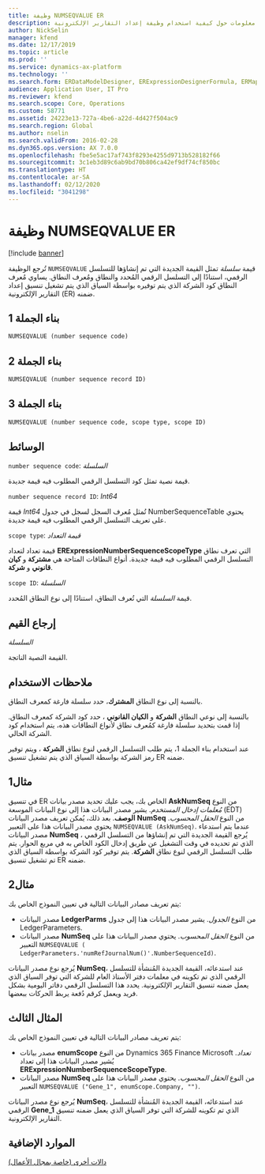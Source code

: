 ```yaml
---
title: وظيفة NUMSEQVALUE ER
description: يوفر هذا الموضوع معلومات حول كيفية استخدام وظيفة إعداد التقارير الإلكترونية NUMSEQVALUE (ER).
author: NickSelin
manager: kfend
ms.date: 12/17/2019
ms.topic: article
ms.prod: ''
ms.service: dynamics-ax-platform
ms.technology: ''
ms.search.form: ERDataModelDesigner, ERExpressionDesignerFormula, ERMappedFormatDesigner, ERModelMappingDesigner
audience: Application User, IT Pro
ms.reviewer: kfend
ms.search.scope: Core, Operations
ms.custom: 58771
ms.assetid: 24223e13-727a-4be6-a22d-4d427f504ac9
ms.search.region: Global
ms.author: nselin
ms.search.validFrom: 2016-02-28
ms.dyn365.ops.version: AX 7.0.0
ms.openlocfilehash: fbe5e5ac17af743f8293e4255d9713b528182f66
ms.sourcegitcommit: 3c1eb3d89c6ab9bd70b806ca42ef9df74cf850bc
ms.translationtype: HT
ms.contentlocale: ar-SA
ms.lasthandoff: 02/12/2020
ms.locfileid: "3041298"
---
```

# <a name="NUMSEQVALUE">وظيفة NUMSEQVALUE ER</a>

[!include [banner](../includes/banner.md)]

تُرجع الوظيفة `NUMSEQVALUE` قيمة *سلسلة* تمثل القيمة الجديدة التي تم إنشاؤها للتسلسل الرقمي، استنادًا إلى التسلسل الرقمي المُحدد والنطاق ومُعرف النطاق. يساوي مُعرف النطاق كود الشركة الذي يتم توفيره بواسطة السياق الذي يتم تشغيل تنسيق إعداد التقارير الإلكترونية (ER) ضمنه.

## <a name="syntax-1"></a>بناء الجملة 1

```vb
NUMSEQVALUE (number sequence code)
```

## <a name="syntax-2"></a>بناء الجملة 2

```vb
NUMSEQVALUE (number sequence record ID)
```

## <a name="syntax-3"></a>بناء الجملة 3

```vb
NUMSEQVALUE (number sequence code, scope type, scope ID)
```

## <a name="arguments"></a>الوسائط

`number sequence code`: *السلسلة*

قيمة نصية تمثل كود التسلسل الرقمي المطلوب فيه قيمة جديدة.

`number sequence record ID`: *Int64*

قيمة *Int64* تُمثل مُعرف السجل لسجل في جدول NumberSequenceTable يحتوي على تعريف التسلسل الرقمي المطلوب فيه قيمة جديدة. 

`scope type`: *قيمة التعداد*

قيمة تعداد لتعداد **ERExpressionNumberSequenceScopeType** التي تعرف نطاق التسلسل الرقمي المطلوب فيه قيمة جديدة.  أنواع النطاقات المتاحة هي **مشتركة** و **كيان قانوني** و **شركة**.

`scope ID`: *السلسلة*

قيمة *السلسلة* التي تُعرف النطاق، استنادًا إلى نوع النطاق المُحدد.

## <a name="return-values"></a>إرجاع القيم

*السلسلة*

القيمة النصية الناتجة.

## <a name="usage-notes"></a>ملاحظات الاستخدام

بالنسبة إلى نوع النطاق **المشترك**، حدد سلسلة فارغة كمعرف النطاق.

بالنسبة إلى نوعي النطاق **الشركة** و **الكيان القانوني** ، حدد كود الشركة كمعرف النطاق. إذا قمت بتحديد سلسلة فارغة كمُعرف نطاق لأنواع النطاقات هذه، يتم استخدام كود الشركة الحالي.

عند استخدام بناء الجملة 1، يتم طلب التسلسل الرقمي لنوع نطاق **الشركة** ، ويتم توفير رمز الشركة بواسطة السياق الذي يتم تشغيل تنسيق ER ضمنه.

## <a name="example-1"></a>مثال1

في تنسيق ER الخاص بك، يجب عليك تحديد مصدر بيانات **AskNumSeq** من النوع *مُعلمات إدخال المستخدم*. يشير مصدر البيانات هذا إلى نوع البيانات الموسعة (EDT) **الوصف**. بعد ذلك، يُمكن تعريف مصدر البيانات **NumSeq** من النوع *الحقل المحسوب*. يحتوي مصدر البيانات هذا على التعبير `NUMSEQVALUE (AskNumSeq)`. عندما يتم استدعاء مصدر البيانات **NumSeq** ، يُرجع القيمة الجديدة التي تم إنشاؤها من التسلسل الرقمي الذي تم تحديده في وقت التشغيل عن طريق إدخال الكود الخاص به في مربع الحوار. يتم طلب التسلسل الرقمي لنوع نطاق **الشركة**. يتم توفير كود الشركة بواسطة السياق الذي تم تشغيل تنسيق ER ضمنه.

## <a name="example-2"></a>مثال2

يتم تعريف مصادر البيانات التالية في تعيين النموذج الخاص بك:

- مصدر البيانات **LedgerParms** من النوع *الجدول*. يشير مصدر البيانات هذا إلى جدول LedgerParameters. 
- مصدر البيانات **NumSeq** من النوع *الحقل المحسوب*. يحتوي مصدر البيانات هذا على التعبير `NUMSEQVALUE ( LedgerParameters.'numRefJournalNum()'.NumberSequenceId)`.

يُرجع نوع مصدر البيانات **NumSeq**، عند استدعائه، القيمة الجديدة المُنشأة للتسلسل الرقمي الذي تم تكوينه في معلمات دفتر الأستاذ العام للشركة التي توفر السياق الذي يعمل ضمنه تنسيق التقارير الإلكترونية. يحدد هذا التسلسل الرقمي دفاتر اليومية بشكل فريد ويعمل كرقم دُفعة يربط الحركات ببعضها.

## <a name="example-3"></a>المثال الثالث

يتم تعريف مصادر البيانات التالية في تعيين النموذج الخاص بك:

- مصدر بيانات **enumScope** من النوع Dynamics 365 Finance Microsoft *تعداد*. يُشير مصدر البيانات هذا إلى تعداد **‎ERExpressionNumberSequenceScopeType**. 
- مصدر البيانات **NumSeq** من النوع *الحقل المحسوب*. يحتوي مصدر البيانات هذا على التعبير `NUMSEQVALUE ("Gene_1", enumScope.Company, "")`.

يُرجع نوع مصدر البيانات **NumSeq**، عند استدعائه، القيمة الجديدة المُنشأة للتسلسل الرقمي **Gene\_1** الذي تم تكوينه للشركة التي توفر السياق الذي يعمل ضمنه تنسيق التقارير الإلكترونية.

## <a name="additional-resources"></a>الموارد الإضافية

[دالات أخرى (خاصة بمجال الأعمال)](er-functions-category-other.md)
